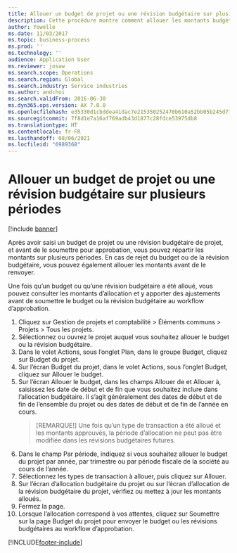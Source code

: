 ```yaml
---
title: Allouer un budget de projet ou une révision budgétaire sur plusieurs périodes
description: Cette procédure montre comment allouer les montants budgétaires de projet sur plusieurs périodes.
author: Yowelle
ms.date: 11/03/2017
ms.topic: business-process
ms.prod: ''
ms.technology: ''
audience: Application User
ms.reviewer: josaw
ms.search.scope: Operations
ms.search.region: Global
ms.search.industry: Service industries
ms.author: andchoi
ms.search.validFrom: 2016-06-30
ms.dyn365.ops.version: AX 7.0.0
ms.openlocfilehash: e35330d1cbddea41dac7e215350252470b610a52bb05b245d7794a37415dcd3c
ms.sourcegitcommit: 7f8d1e7a16af769adb43d1877c28fdce53975db8
ms.translationtype: HT
ms.contentlocale: fr-FR
ms.lasthandoff: 08/06/2021
ms.locfileid: "6989368"
---
```

# <a name="allocate-a-project-budget-or-budget-revision-across-periods"></a>Allouer un budget de projet ou une révision budgétaire sur plusieurs périodes

[!include [banner](../../includes/banner.md)]

Après avoir saisi un budget de projet ou une révision budgétaire de projet, et avant de le soumettre pour approbation, vous pouvez répartir les montants sur plusieurs périodes. En cas de rejet du budget ou de la révision budgétaire, vous pouvez également allouer les montants avant de le renvoyer. 

Une fois qu’un budget ou qu’une révision budgétaire a été alloué, vous pouvez consulter les montants d’allocation et y apporter des ajustements avant de soumettre le budget ou la révision budgétaire au workflow d’approbation. 

1. Cliquez sur Gestion de projets et comptabilité > Éléments communs > Projets > Tous les projets. 
2. Sélectionnez ou ouvrez le projet auquel vous souhaitez allouer le budget ou la révision budgétaire. 
3. Dans le volet Actions, sous l’onglet Plan, dans le groupe Budget, cliquez sur Budget du projet. 
4. Sur l’écran Budget du projet, dans le volet Actions, sous l’onglet Budget, cliquez sur Allouer le budget. 
5. Sur l’écran Allouer le budget, dans les champs Allouer de et Allouer à, saisissez les date de début et de fin que vous souhaitez inclure dans l’allocation budgétaire. Il s’agit généralement des dates de début et de fin de l’ensemble du projet ou des dates de début et de fin de l’année en cours.  
   > [REMARQUE!] Une fois qu’un type de transaction a été alloué et les montants approuvés, la période d’allocation ne peut pas être modifiée dans les révisions budgétaires futures. 
6. Dans le champ Par période, indiquez si vous souhaitez allouer le budget du projet par année, par trimestre ou par période fiscale de la société au cours de l’année.
7. Sélectionnez les types de transaction à allouer, puis cliquez sur Allouer. 
8. Sur l’écran d’allocation budgétaire du projet ou sur l’écran d’allocation de la révision budgétaire du projet, vérifiez ou mettez à jour les montants alloués. 
9. Fermez la page.
10. Lorsque l’allocation correspond à vos attentes, cliquez sur Soumettre sur la page Budget du projet pour envoyer le budget ou les révisions budgétaires au workflow d’approbation.  




[!INCLUDE[footer-include](../../includes/footer-banner.md)]